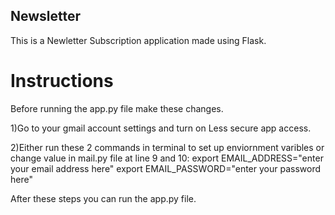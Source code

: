 ## Newsletter
This is a Newletter Subscription application made using Flask.

# Instructions 
Before running the app.py file make these changes.

1)Go to your gmail account settings and turn on Less secure app access.

2)Either run these 2 commands in terminal to set up enviornment varibles or change value in mail.py file at line 9 and 10:
    export EMAIL_ADDRESS="enter your email address here"
    export EMAIL_PASSWORD="enter your password here"

After these steps you can run the app.py file.

